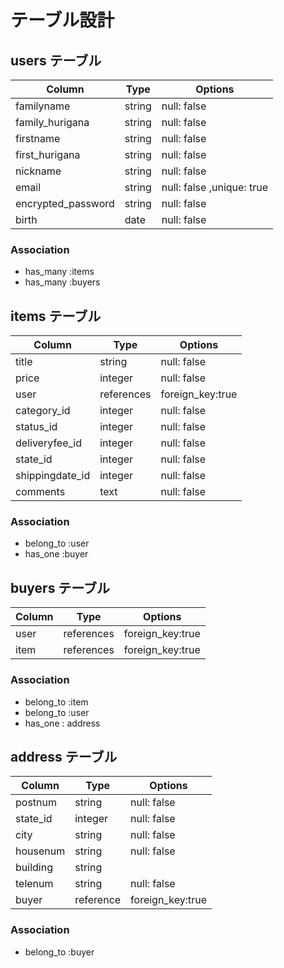 # テーブル設計

## users テーブル

| Column       | Type   | Options     |
| --------     | ------ | ----------- |
| familyname | string | null: false |
|family_hurigana| string | null: false|
| firstname  | string | null: false |
| first_hurigana|string| null: false |
| nickname     | string | null: false |
| email        | string | null: false ,unique: true|
| encrypted_password| string | null: false |
| birth        | date | null: false |

### Association
- has_many :items
- has_many :buyers

## items テーブル
| Column    | Type   | Options     |
| --------- | ------ | ----------- |
| title     | string | null: false |
| price     | integer | null: false |
| user      | references | foreign_key:true|
| category_id  | integer | null: false |
| status_id    | integer | null: false |
| deliveryfee_id| integer | null: false |
| state_id    | integer | null: false |
|shippingdate_id| integer | null: false |
| comments  | text   | null: false |

### Association
- belong_to :user
- has_one :buyer


## buyers テーブル
| Column | Type       | Options                        |
| ------ | ---------- | ------------------------------ |
| user   | references | foreign_key:true |
| item   | references | foreign_key:true |

### Association
- belong_to :item
- belong_to :user
- has_one : address

## address テーブル
| Column | Type       | Options                        |
| ------ | ---------- | ------------------------------ |
| postnum| string     | null: false|
| state_id | integer  | null: false|
| city   | string     | null: false|
|housenum| string     | null: false|
|building| string     |
|telenum | string     | null: false|
| buyer  | reference  | foreign_key:true |

### Association
- belong_to :buyer